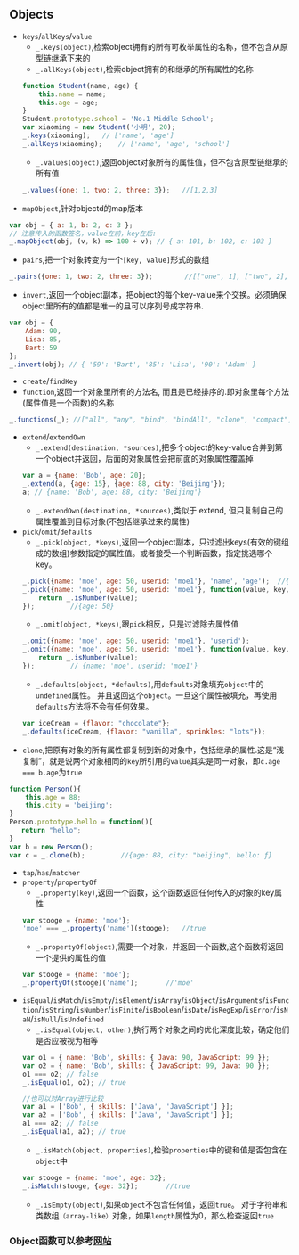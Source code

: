 ## Objects
- `keys`/`allKeys`/`value`
    - `_.keys(object)`,检索object拥有的所有可枚举属性的名称，但不包含从原型链继承下来的
    - `_.allKeys(object)`,检索object拥有的和继承的所有属性的名称
    ```javascript
    function Student(name, age) {
        this.name = name;
        this.age = age;
    }
    Student.prototype.school = 'No.1 Middle School';
    var xiaoming = new Student('小明', 20);
    _.keys(xiaoming);   // ['name', 'age']
    _.allKeys(xiaoming);    // ['name', 'age', 'school']
    ```
    - `_.values(object)`,返回object对象所有的属性值，但不包含原型链继承的所有值
    ```javascript
    _.values({one: 1, two: 2, three: 3});   //[1,2,3]
    ```
- `mapObject`,针对objectd的map版本
```javascript
var obj = { a: 1, b: 2, c: 3 };
// 注意传入的函数签名，value在前，key在后:
_.mapObject(obj, (v, k) => 100 + v); // { a: 101, b: 102, c: 103 }
```
- `pairs`,把一个对象转变为一个`[key, value]`形式的数组
```javascript
_.pairs({one: 1, two: 2, three: 3});        //[["one", 1], ["two", 2], ["three", 3]]
```
- `invert`,返回一个object副本，把object的每个key-value来个交换。必须确保object里所有的值都是唯一的且可以序列号成字符串.
```javascript
var obj = {
    Adam: 90,
    Lisa: 85,
    Bart: 59
};
_.invert(obj); // { '59': 'Bart', '85': 'Lisa', '90': 'Adam' }
```
- `create`/`findKey`
- `function`,返回一个对象里所有的方法名, 而且是已经排序的.即对象里每个方法(属性值是一个函数)的名称
```javascript
_.functions(_); //["all", "any", "bind", "bindAll", "clone", "compact", "compose" ...
```
- `extend`/`extendOwn`
    - `_.extend(destination, *sources)`,把多个object的key-value合并到第一个object并返回，后面的对象属性会把前面的对象属性覆盖掉
    ```javascript
    var a = {name: 'Bob', age: 20};
    _.extend(a, {age: 15}, {age: 88, city: 'Beijing'}); 
    a; // {name: 'Bob', age: 88, city: 'Beijing'}
    ```
    - `_.extendOwn(destination, *sources)`,类似于 extend, 但只复制自己的属性覆盖到目标对象(不包括继承过来的属性)
- `pick`/`omit`/`defaults`
    - `_.pick(object, *keys)`,返回一个object副本，只过滤出keys(有效的键组成的数组)参数指定的属性值。或者接受一个判断函数，指定挑选哪个key。
    ```javascript
    _.pick({name: 'moe', age: 50, userid: 'moe1'}, 'name', 'age');  //{name: 'moe', age: 50}
    _.pick({name: 'moe', age: 50, userid: 'moe1'}, function(value, key, object) {
        return _.isNumber(value);
    });         //{age: 50}
    ```
    - `_.omit(object, *keys)`,跟`pick`相反，只是过滤除去属性值
    ```javascript
    _.omit({name: 'moe', age: 50, userid: 'moe1'}, 'userid');           // {name: 'moe', age: 50}
    _.omit({name: 'moe', age: 50, userid: 'moe1'}, function(value, key, object) {
        return _.isNumber(value);
    });         // {name: 'moe', userid: 'moe1'}
    ``` 
    - `_.defaults(object, *defaults)`,用`defaults`对象填充`object`中的`undefined`属性。 并且返回这个`object`。一旦这个属性被填充，再使用`defaults`方法将不会有任何效果。
    ```javascript
    var iceCream = {flavor: "chocolate"};
    _.defaults(iceCream, {flavor: "vanilla", sprinkles: "lots"});       
    ```
- `clone`,把原有对象的所有属性都复制到新的对象中，包括继承的属性.这是“浅复制”，就是说两个对象相同的`key`所引用的`value`其实是同一对象，即`c.age === b.age`为`true`
```javascript
function Person(){
    this.age = 88;
    this.city = 'beijing';
}
Person.prototype.hello = function(){
   return "hello";
}
var b = new Person();
var c = _.clone(b);         //{age: 88, city: "beijing", hello: ƒ}
```
- `tap`/`has`/`matcher`
- `property`/`propertyOf`
    - `_.property(key)`,返回一个函数，这个函数返回任何传入的对象的key属性
    ```javascript
    var stooge = {name: 'moe'};
    'moe' === _.property('name')(stooge);   //true
    ```
    - `_.propertyOf(object)`,需要一个对象，并返回一个函数,这个函数将返回一个提供的属性的值
    ```javascript
    var stooge = {name: 'moe'};
    _.propertyOf(stooge)('name');       //'moe'
    ```
- `isEqual`/`isMatch`/`isEmpty`/`isElement`/`isArray`/`isObject`/`isArguments`/`isFunction`/`isString`/`isNumber`/`isFinite`/`isBoolean`/`isDate`/`isRegExp`/`isError`/`isNaN`/`isNull`/`isUndefined`
    - `_.isEqual(object, other)`,执行两个对象之间的优化深度比较，确定他们是否应被视为相等
    ```javascript
    var o1 = { name: 'Bob', skills: { Java: 90, JavaScript: 99 }};
    var o2 = { name: 'Bob', skills: { JavaScript: 99, Java: 90 }};
    o1 === o2; // false
    _.isEqual(o1, o2); // true

    //也可以对Array进行比较
    var a1 = ['Bob', { skills: ['Java', 'JavaScript'] }];
    var a2 = ['Bob', { skills: ['Java', 'JavaScript'] }];
    a1 === a2; // false
    _.isEqual(a1, a2); // true
    ```
    - `_.isMatch(object, properties)`,检验`properties`中的键和值是否包含在`object`中
    ```javascript
    var stooge = {name: 'moe', age: 32};
    _.isMatch(stooge, {age: 32});       //true
    ```
    - `_.isEmpty(object)`,如果`object`不包含任何值，返回`true`。 对于字符串和类数组`（array-like）`对象，如果`length`属性为0，那么检查返回`true`

### Object函数可以参考[网站](http://underscorejs.org/#objects)